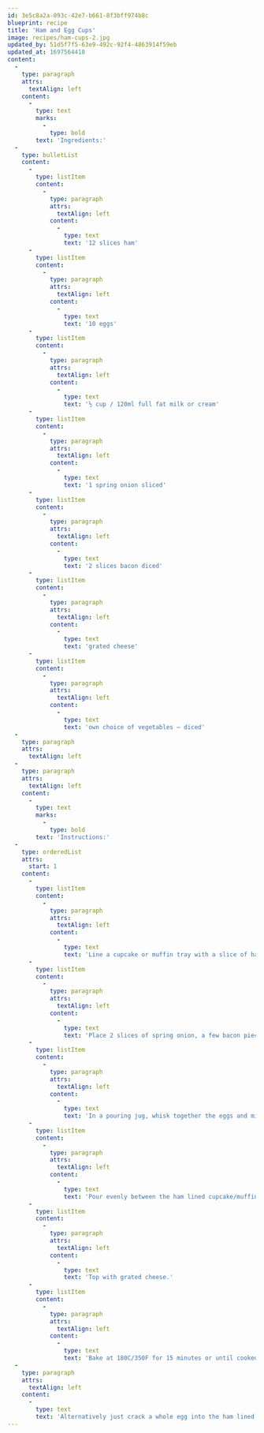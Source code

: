 ```yaml
---
id: 3e5c8a2a-093c-42e7-b661-8f3bff974b8c
blueprint: recipe
title: 'Ham and Egg Cups'
image: recipes/ham-cups-2.jpg
updated_by: 51d5f7f5-63e9-492c-92f4-4863914f59eb
updated_at: 1697564418
content:
  -
    type: paragraph
    attrs:
      textAlign: left
    content:
      -
        type: text
        marks:
          -
            type: bold
        text: 'Ingredients:'
  -
    type: bulletList
    content:
      -
        type: listItem
        content:
          -
            type: paragraph
            attrs:
              textAlign: left
            content:
              -
                type: text
                text: '12 slices ham'
      -
        type: listItem
        content:
          -
            type: paragraph
            attrs:
              textAlign: left
            content:
              -
                type: text
                text: '10 eggs'
      -
        type: listItem
        content:
          -
            type: paragraph
            attrs:
              textAlign: left
            content:
              -
                type: text
                text: '½ cup / 120ml full fat milk or cream'
      -
        type: listItem
        content:
          -
            type: paragraph
            attrs:
              textAlign: left
            content:
              -
                type: text
                text: '1 spring onion sliced'
      -
        type: listItem
        content:
          -
            type: paragraph
            attrs:
              textAlign: left
            content:
              -
                type: text
                text: '2 slices bacon diced'
      -
        type: listItem
        content:
          -
            type: paragraph
            attrs:
              textAlign: left
            content:
              -
                type: text
                text: 'grated cheese'
      -
        type: listItem
        content:
          -
            type: paragraph
            attrs:
              textAlign: left
            content:
              -
                type: text
                text: 'own choice of vegetables – diced'
  -
    type: paragraph
    attrs:
      textAlign: left
  -
    type: paragraph
    attrs:
      textAlign: left
    content:
      -
        type: text
        marks:
          -
            type: bold
        text: 'Instructions:'
  -
    type: orderedList
    attrs:
      start: 1
    content:
      -
        type: listItem
        content:
          -
            type: paragraph
            attrs:
              textAlign: left
            content:
              -
                type: text
                text: 'Line a cupcake or muffin tray with a slice of ham. I use silicon cupcake cases but you can use a regular oiled muffin tray.'
      -
        type: listItem
        content:
          -
            type: paragraph
            attrs:
              textAlign: left
            content:
              -
                type: text
                text: 'Place 2 slices of spring onion, a few bacon pieces and whatever vegetables you choose in the bottom of the ham.'
      -
        type: listItem
        content:
          -
            type: paragraph
            attrs:
              textAlign: left
            content:
              -
                type: text
                text: 'In a pouring jug, whisk together the eggs and milk/cream with a fork.'
      -
        type: listItem
        content:
          -
            type: paragraph
            attrs:
              textAlign: left
            content:
              -
                type: text
                text: 'Pour evenly between the ham lined cupcake/muffin tray.'
      -
        type: listItem
        content:
          -
            type: paragraph
            attrs:
              textAlign: left
            content:
              -
                type: text
                text: 'Top with grated cheese.'
      -
        type: listItem
        content:
          -
            type: paragraph
            attrs:
              textAlign: left
            content:
              -
                type: text
                text: 'Bake at 180C/350F for 15 minutes or until cooked through.'
  -
    type: paragraph
    attrs:
      textAlign: left
    content:
      -
        type: text
        text: 'Alternatively just crack a whole egg into the ham lined cupcake case. Sprinkle with grated cheese or top with a cherry tomato.'
---
```

